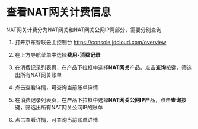 # 查看NAT网关计费信息
NAT网关计费分为NAT网关和NAT网关公网IP两部分，需要分别查询

1. 打开京东智联云主控制台 https://console.jdcloud.com/overview

2. 在上方导航菜单中选择**费用-消费记录**

3. 在消费记录列表页，在产品下拉框中选择**NAT网关**产品，点击**查询**按键，筛选出所有NAT网关账单

4. 点击查看详情，可查询当前账单详情

5. 在消费记录列表页，在产品下拉框中选择**NAT网关公网IP**产品，点击**查询**按键，筛选出所有NAT网关公网IP的账单

6. 点击查看详情，可查询当前账单详情
